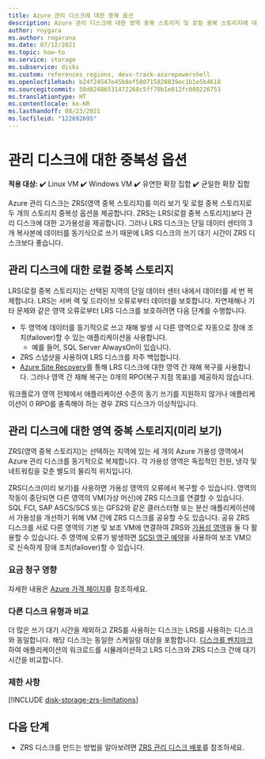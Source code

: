 ```yaml
---
title: Azure 관리 디스크에 대한 중복 옵션
description: Azure 관리 디스크에 대한 영역 중복 스토리지 및 로컬 중복 스토리지에 대해 알아봅니다.
author: roygara
ms.author: rogarana
ms.date: 07/12/2021
ms.topic: how-to
ms.service: storage
ms.subservice: disks
ms.custom: references_regions, devx-track-azurepowershell
ms.openlocfilehash: b24f24547e45b8ef580715828839ec1b1e5b4618
ms.sourcegitcommit: 58d82486531472268c5ff70b1e012fc008226753
ms.translationtype: HT
ms.contentlocale: ko-KR
ms.lasthandoff: 08/23/2021
ms.locfileid: "122692695"
---
```

# <a name="redundancy-options-for-managed-disks"></a>관리 디스크에 대한 중복성 옵션

**적용 대상:** :heavy_check_mark: Linux VM :heavy_check_mark: Windows VM :heavy_check_mark: 유연한 확장 집합 :heavy_check_mark: 균일한 확장 집합

Azure 관리 디스크는 ZRS(영역 중복 스토리지)를 미리 보기 및 로컬 중복 스토리지로 두 개의 스토리지 중복성 옵션을 제공합니다. ZRS는 LRS(로컬 중복 스토리지)보다 관리 디스크에 대한 고가용성을 제공합니다. 그러나 LRS 디스크는 단일 데이터 센터의 3개 복사본에 데이터를 동기식으로 쓰기 때문에 LRS 디스크의 쓰기 대기 시간이 ZRS 디스크보다 좋습니다.

## <a name="locally-redundant-storage-for-managed-disks"></a>관리 디스크에 대한 로컬 중복 스토리지

LRS(로컬 중복 스토리지)는 선택된 지역의 단일 데이터 센터 내에서 데이터를 세 번 복제합니다. LRS는 서버 랙 및 드라이브 오류로부터 데이터를 보호합니다. 자연재해나 기타 문제와 같은 영역 오류로부터 LRS 디스크를 보호하려면 다음 단계를 수행합니다.

- 두 영역에 데이터를 동기적으로 쓰고 재해 발생 시 다른 영역으로 자동으로 장애 조치(failover)할 수 있는 애플리케이션을 사용합니다.
    - 예를 들어, SQL Server AlwaysOn이 있습니다.
- ZRS 스냅샷을 사용하여 LRS 디스크를 자주 백업합니다.
- [Azure Site Recovery](../site-recovery/azure-to-azure-how-to-enable-zone-to-zone-disaster-recovery.md)를 통해 LRS 디스크에 대한 영역 간 재해 복구를 사용합니다. 그러나 영역 간 재해 복구는 0개의 RPO(복구 지점 목표)를 제공하지 않습니다.

워크플로가 영역 전체에서 애플리케이션 수준의 동기 쓰기를 지원하지 않거나 애플리케이션이 0 RPO를 충족해야 하는 경우 ZRS 디스크가 이상적입니다.

## <a name="zone-redundant-storage-for-managed-disks-preview"></a>관리 디스크에 대한 영역 중복 스토리지(미리 보기)

ZRS(영역 중복 스토리지)는 선택하는 지역에 있는 세 개의 Azure 가용성 영역에서 Azure 관리 디스크를 동기적으로 복제합니다. 각 가용성 영역은 독립적인 전원, 냉각 및 네트워킹을 갖춘 별도의 물리적 위치입니다. 

ZRS디스크(미리 보기)를 사용하면 가용성 영역의 오류에서 복구할 수 있습니다. 영역의 작동이 중단되면 다른 영역의 VM(가상 머신)에 ZRS 디스크를 연결할 수 있습니다. SQL FCI, SAP ASCS/SCS 또는 GFS2와 같은 클러스터형 또는 분산 애플리케이션에서 가용성을 개선하기 위해 VM 간에 ZRS 디스크를 공유할 수도 있습니다. 공유 ZRS 디스크를 서로 다른 영역의 기본 및 보조 VM에 연결하여 ZRS와 [가용성 영역](../availability-zones/az-overview.md)을 둘 다 활용할 수 있습니다. 주 영역에 오류가 발생하면 [SCSI 영구 예약](disks-shared-enable.md#supported-scsi-pr-commands)을 사용하여 보조 VM으로 신속하게 장애 조치(failover)할 수 있습니다.

### <a name="billing-implications"></a>요금 청구 영향

자세한 내용은 [Azure 가격 페이지](https://azure.microsoft.com/pricing/details/managed-disks/)를 참조하세요.

### <a name="comparison-with-other-disk-types"></a>다른 디스크 유형과 비교

더 많은 쓰기 대기 시간을 제외하고 ZRS를 사용하는 디스크는 LRS를 사용하는 디스크와 동일합니다. 해당 디스크는 동일한 스케일링 대상을 포함합니다. [디스크를 벤치마크](disks-benchmarks.md)하여 애플리케이션의 워크로드를 시뮬레이션하고 LRS 디스크와 ZRS 디스크 간에 대기 시간을 비교합니다. 

### <a name="limitations"></a>제한 사항

[!INCLUDE [disk-storage-zrs-limitations](../../includes/disk-storage-zrs-limitations.md)]

## <a name="next-steps"></a>다음 단계

- ZRS 디스크를 만드는 방법을 알아보려면 [ZRS 관리 디스크 배포](disks-deploy-zrs.md)를 참조하세요.
